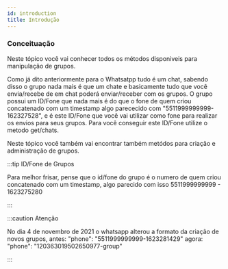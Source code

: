 ```yaml
---
id: introduction
title: Introdução
---
```


### Conceituação

Neste tópico você vai conhecer todos os métodos disponiveis para manipulação de grupos.

Como já dito anteriormente para o Whatsatpp tudo é um chat, sabendo disso o grupo nada mais é que um chate e basicamente tudo que você envia/recebe de em chat poderá enviar/receber com os grupos. O grupo possui um ID/Fone que nada mais é do que o fone de quem criou concatenado com um timestamp algo parececido com "5511999999999-162327528", e é este ID/Fone que você vai utilizar como fone para realizar os envios para seus grupos. Para você conseguir este ID/Fone utilize o metodo get/chats.

Neste tópico você também vai encontrar também metódos para criação e administração de grupos.

:::tip ID/Fone de Grupos

Para melhor frisar, pense que o id/fone do grupo é o numero de quem criou concatenado com um timestamp, algo parecido com isso 5511999999999 - 1623275280

:::

:::caution Atenção

No dia 4 de novembro de 2021 o whatsapp alterou a formato da criação de novos grupos, antes: "phone": "5511999999999-1623281429" agora: "phone": "120363019502650977-group"

:::
